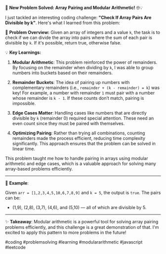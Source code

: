 🚀 **New Problem Solved: Array Pairing and Modular Arithmetic!** 🤓💡

I just tackled an interesting coding challenge: **"Check If Array Pairs Are Divisible by k"**. Here's what I learned from this problem:

🔹 **Problem Overview:**
Given an array of integers and a value `k`, the task is to check if we can divide the array into pairs where the sum of each pair is divisible by `k`. If it's possible, return true, otherwise false.

💡 **Key Learnings:**
1. **Modular Arithmetic**: 
   This problem reinforced the power of remainders. By focusing on the remainder when dividing by `k`, I was able to group numbers into buckets based on their remainders. 

2. **Remainder Buckets**:
   The idea of pairing up numbers with complementary remainders (i.e., `remainder + (k - remainder) = k`) was key! For example, a number with remainder `1` must pair with a number whose remainder is `k - 1`. If these counts don’t match, pairing is impossible.

3. **Edge Cases Matter**:
   Handling cases like numbers that are directly divisible by `k` (remainder 0) required special attention. These need an even count since they must be paired with themselves.

4. **Optimizing Pairing**:
   Rather than trying all combinations, counting remainders made the process efficient, reducing time complexity significantly. This approach ensures that the problem can be solved in linear time.

This problem taught me how to handle pairing in arrays using modular arithmetic and edge cases, which is a valuable approach for solving many array-based problems efficiently. 

---
🔢 **Example**:

Given `arr = [1,2,3,4,5,10,6,7,8,9]` and `k = 5`, the output is `true`. The pairs can be: 
- (1,9), (2,8), (3,7), (4,6), and (5,10) — all of which are divisible by 5.

---

✨ **Takeaway**: Modular arithmetic is a powerful tool for solving array pairing problems efficiently, and this challenge is a great demonstration of that. I'm excited to apply this pattern to more problems in the future!

#coding #problemsolving #learning #modulararithmetic #javascript #leetcode

